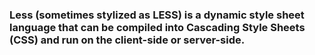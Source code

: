 ### Less (sometimes stylized as LESS) is a dynamic style sheet language that can be compiled into Cascading Style Sheets (CSS) and run on the client-side or server-side.